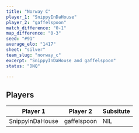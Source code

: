 ```yaml
---
title: "Norway C"
player_1: "SnippyInDaHouse"
player_2: "gaffelspoon"
match_difference: "0-1"
map_difference: "0-3"
seed: "#91"
average_elo: "1417"
sheet: "silver"
team_slug: "norway_c"
excerpt: "SnippyInDaHouse and gaffelspoon"
status: "DNQ"

---
```

## Players

| Player 1 | Player 2 | Subsitute |
| -- | -- | -- |
| SnippyInDaHouse | gaffelspoon | NIL |
